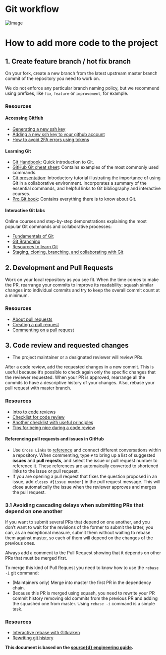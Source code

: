 # Git workflow

![Image](images/git-flow-app.png?raw=true)

# How to add more code to the project

## 1. Create feature branch / hot fix branch
On your fork, create a new branch from the latest upstream master branch
commit of the repository you need to work on.

We do not enforce any particular branch naming policy, but we recommend using prefixes, like `fix`, `feature` or `improvement`, for example.

### Resources

#### Accessing GitHub
- [Generating a new ssh key](https://docs.github.com/en/github/authenticating-to-github/generating-a-new-ssh-key-and-adding-it-to-the-ssh-agent)
- [Adding a new ssh key to your github account](https://docs.github.com/en/github/authenticating-to-github/adding-a-new-ssh-key-to-your-github-account)
- [How to avoid 2FA errors using tokens](https://medium.com/@ginnyfahs/github-error-authentication-failed-from-command-line-3a545bfd0ca8)

#### Learning Git
- [Git Handbook](https://guides.github.com/introduction/git-handbook/): Quick introduction to Git.
- [GitHub Git cheat sheet](https://education.github.com/git-cheat-sheet-education.pdf): 
  Contains examples of the most commonly used commands.
- [Git presentation](http://vmarkovtsev.github.io/mipt_web_2015/02_git/index.html): 
  Introductory tutorial illustrating the importance of using Git in a collaborative environment. Incorporates a summary of the essential commands, and helpful links to Git bibliography and interactive courses.
- [Pro Git book](https://git-scm.com/book/en/v2): Contains everything there is to know about Git.

#### Interactive Git labs
Online courses and step-by-step demonstrations explaining the most popular Git commands and collaborative processes: 

- [Fundamentals of Git](https://gitimmersion.com/lab_01.html)
- [Git Branching](https://learngitbranching.js.org/)
- [Resources to learn Git](https://try.github.io/)
- [Staging, cloning, branching, and collaborating with Git](https://www.pluralsight.com/courses/code-school-git-real)

## 2. Development and Pull Requests
Work on your local repository as you see fit. When the time comes to make the PR, rearrange your 
commits to improve its readability: squash similar changes into individual commits and try 
to keep the overall commit count at a minimum.

### Resources
- [About pull requests](https://docs.github.com/en/github/collaborating-with-issues-and-pull-requests/about-pull-requests)
- [Creating a pull request](https://docs.github.com/en/github/collaborating-with-issues-and-pull-requests/creating-a-pull-request)
- [Commenting on a pull request](https://docs.github.com/en/github/collaborating-with-issues-and-pull-requests/commenting-on-a-pull-request)

## 3. Code review and requested changes

- The project maintainer or a designated reviewer will review PRs.

After a code review, add the requested changes in a new commit. This is useful
because it’s possible to check again only the specific changes that the reviewer
requested. When your PR is approved, rearrange all the commits to have a descriptive history of your changes. Also, rebase your pull request with master branch.

### Resources
* [Intro to code reviews](https://www.evoketechnologies.com/blog/simple-effective-code-review-tips/)
* [Checklist for code review](https://www.evoketechnologies.com/blog/code-review-checklist-perform-effective-code-reviews/)
* [Another checklist with useful principles](https://dev.to/codemouse92/10-principles-of-a-good-code-review-2eg)
* [Tips for being nice during a code review](https://developers.redhat.com/blog/2019/07/08/10-tips-for-reviewing-code-you-dont-like/)

#### Referencing pull requests and issues in GitHub 

* Use `Cross Links` to [reference](https://docs.github.com/en/github/writing-on-github/autolinked-references-and-urls#issues-and-pull-requests) and connect different conversations within a repository. When commenting, type `#` to bring up a list of suggested __issues__ and __pull reqests__, and select the issue or pull request number to reference it. These references are automaically converted to shortened links to the issue or pull request. 
* If you are opening a pull request that fixes the question proposed in an issue, add `closes #[issue number]` in the pull request message. This will close automatically the issue when the reviewer approves and merges the pull request.

### 3.1 Avoiding cascading delays when submitting PRs that depend on one another
If you want to submit several PRs that depend on one another, and you don’t want to wait for the revisions of the former to submit the latter, you can, as an exceptional measure, submit them without 
waiting to rebase them against master, so each of them will depend on the changes of the previous ones.

Always add a comment to the Pull Request showing that it depends on other PRs
that must be merged first.

To merge this kind of Pull Request you need to know how to use the
`rebase -i` git command:

- (Maintainers only) Merge into master the first PR in the dependency chain.
- Because this PR is merged using squash, you need to rewrite your PR commit
history removing old commits from the previous PR and adding the squashed one from
master. Using `rebase -i` command is a simple task.
  
### Resources

* [Interactive rebase with Gitkraken](https://support.gitkraken.com/working-with-repositories/interactive-rebase/)
* [Rewriting git history](https://git-scm.com/book/en/v2/Git-Tools-Rewriting-History)


**This document is based on the [source{d} engineering guide](https://github.com/src-d/guide/blob/master/engineering/git-flow.md).**
